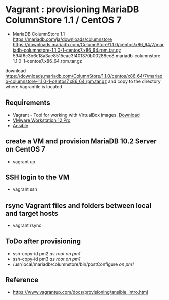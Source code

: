 # Vagrant : provisioning MariaDB ColumnStore 1.1 / CentOS 7

* MariaDB ColumnStore 1.1
https://mariadb.com/ja/downloads/columnstore
https://downloads.mariadb.com/ColumnStore/1.1.0/centos/x86_64/7/mariadb-columnstore-1.1.0-1-centos7.x86_64.rpm.tar.gz
594f6c3b6c18a3ae8515eac3f401370b00288ec8 mariadb-columnstore-1.1.0-1-centos7.x86_64.rpm.tar.gz

download https://downloads.mariadb.com/ColumnStore/1.1.0/centos/x86_64/7/mariadb-columnstore-1.1.0-1-centos7.x86_64.rpm.tar.gz
and copy to the directory where Vagranfile is located

## Requirements

* Vagrant - Tool for working with VirtualBox images. [Download](https://www.vagrantup.com/downloads.html)
* [VMware Workstation 12 Pro](https://www.vmware.com/products/workstation.html)
* [Ansible](https://www.ansible.com/)

## create a VM and provision MariaDB 10.2 Server on CentOS 7

* vagrant up

## SSH login to the VM

* vagrant ssh

## rsync Vagrant files and folders between local and target hosts

* vagrant rsync

## ToDo after provisioning

* ssh-copy-id pm2 *as root on pm1*
* ssh-copy-id pm3 *as root on pm1*
* /usr/local/mariadb/columnstore/bin/postConfigure *on pm1*

## Reference
* https://www.vagrantup.com/docs/provisioning/ansible_intro.html
